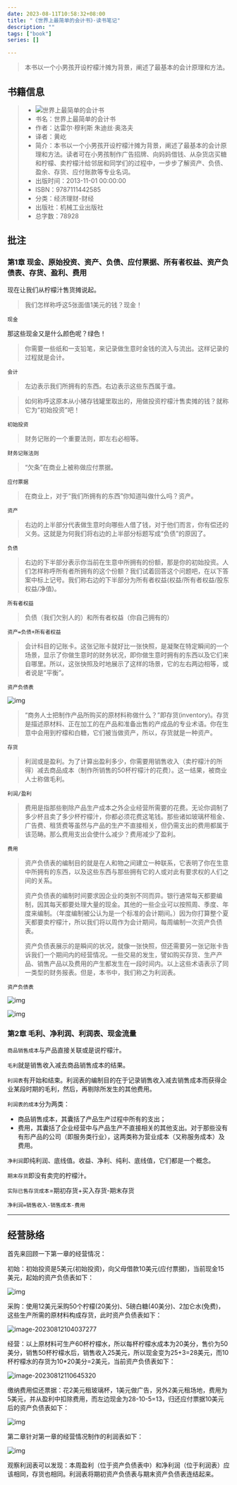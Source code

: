 ```yaml
---
date: 2023-08-11T10:58:32+08:00
title: "《世界上最简单的会计书》·读书笔记"
description: ""
tags: ["book"]
series: []

---
```


> 本书以一个小男孩开设柠檬汁摊为背景，阐述了最基本的会计原理和方法。

<!--more-->

## 书籍信息

> - ![世界上最简单的会计书](/content/blog/book/s_YueWen_621893.jpg)
> - 书名：世界上最简单的会计书
> - 作者：达雷尔·穆利斯 朱迪丝·奥洛夫
> - 译者：黄屹
> - 简介：本书以一个小男孩开设柠檬汁摊为背景，阐述了最基本的会计原理和方法。读者可在小男孩制作广告招牌、向妈妈借钱、从杂货店买糖和柠檬、卖柠檬汁给邻居和同学们的过程中，一步步了解资产、负债、盈余、存货、应付账款等专业名词。
> - 出版时间：2013-11-01 00:00:00
> - ISBN：9787111442585
> - 分类：经济理财-财经
> - 出版社：机械工业出版社
> - 总字数：78928

## 批注

### 第1章 现金、原始投资、资产、负债、应付票据、所有者权益、资产负债表、存货、盈利、费用

现在让我们从柠檬汁售货摊说起。

> 我们怎样称呼这5张面值1美元的钱？现金！

`现金`

那这些现金又是什么颜色呢？绿色！

> 你需要一些纸和一支铅笔，来记录做生意时金钱的流入与流出。这样记录的过程就是会计。

`会计`

> 左边表示我们所拥有的东西。右边表示这些东西属于谁。

> 如何称呼这原本从小猪存钱罐里取出的，用做投资柠檬汁售卖摊的钱？就称它为“初始投资”吧！

`初始投资`

> 财务记账的一个重要法则，即左右必相等。

`财务记账法则`

> “欠条”在商业上被称做应付票据。

`应付票据`

> 在商业上，对于“我们所拥有的东西”你知道叫做什么吗？资产。

`资产`

> 右边的上半部分代表做生意时向哪些人借了钱，对于他们而言，你有偿还的义务。这就是为何我们将右边的上半部分标题写成“负债”的原因了。

`负债`

> 右边的下半部分表示你当前在生意中所拥有的份额，那是你的初始投资。人们怎样称呼所有者所拥有的这个份额？我们试着回答这个问题吧，在以下答案中标上记号。我们称右边的下半部分为所有者权益(权益/所有者权益/股东权益/净值)。

`所有者权益`

> 负债（我们欠别人的）和所有者权益（你自己拥有的）

`资产=负债+所有者权益`

> 会计科目的记账卡。这张记账卡就好比一张快照，是凝聚在特定瞬间的一个场景，显示了你做生意时的财务状况，即你做生意时拥有的东西以及它们来自哪里。所以，这张快照及时地展示了这样的场景，它的左右两边相等，或者说是“平衡”。

`资产负债表`

![img](/content/blog/book/CB_621893_epub_621893_15.jpg)

> “商务人士把制作产品所购买的原材料称做什么？”即存货(inventory)。存货是描述原材料、正在加工的在产品和准备出售的产成品的专业术语。你在生意中会用到柠檬和白糖，它们被当做资产，所以，存货就是一种资产。

`存货`

> 利润或是盈利。为了计算出盈利多少，你需要用销售收入（卖柠檬汁的所得）减去商品成本（制作所销售的50杯柠檬汁的花费）。这一结果，被商业人士称做毛利。

`利润/盈利`

> 费用是指那些剔除产品生产成本之外企业经营所需要的花费。无论你调制了多少杯且卖了多少杯柠檬汁，你都必须花费这笔钱。那些诸如玻璃杯租金、广告费、租赁费等虽然与产品的生产不直接相关，但仍需支出的费用都属于该范畴。那么费用支出会使什么减少？费用减少了盈利。

`费用`

> 资产负债表的编制目的就是在人和物之间建立一种联系，它表明了你在生意中所拥有的东西，以及这些东西与那些拥有它的人或对此有要求权的人们之间的关系。
>
> 资产负债表的编制时间要求因企业的类别不同而异。银行通常每天都要编制，因其每天都要处理大量的现金。其他的一些企业可以按照周、季度、年度来编制。（年度编制被公认为是一个标准的会计期间。）因为你打算整个夏天都要卖柠檬汁，所以我们将以周作为会计期间，每周编制一次资产负债表。
>
> 资产负债表展示的是瞬间的状况，就像一张快照，但还需要另一张记账卡告诉我们一个期间内的经营情况。一些交易的发生，譬如购买存货、生产产品、销售产品以及费用的产生都发生在一段时间内。以上这些术语表示了同一类型的财务报表。但是，本书中，我们称之为利润表。

`资产负债表`



![img](/content/blog/book/CB_621893_epub_621893_29.jpg)

![img](/content/blog/book/CB_621893_epub_621893_30.jpg)

### 第2章 毛利、净利润、利润表、现金流量

`商品销售成本`与产品直接关联或是说柠檬汁。

`毛利`就是销售收入减去商品销售成本的结果。

`利润表`有开始和结束。利润表的编制目的在于记录销售收入减去销售成本而获得企业某段时期的毛利，然后，再剔除所发生的其他费用。

`利润表的成本`分为两类：

- 商品销售成本，其囊括了产品生产过程中所有的支出；
- 费用，其囊括了企业经营中与产品生产不直接相关的其他支出。对于那些没有有形产品的公司（即服务类行业），这两类称为营业成本（又称服务成本）及费用。

`净利润`即纯利润、底线值。收益、净利、纯利、底线值，它们都是一个概念。

`期末存货`即没有卖完的柠檬汁。

`实际已售存货成本`=期初存货+买入存货-期末存货

`净利润=销售收入-销售成本-费用`

------

## 经营脉络

首先来回顾一下第一章的经营情况：



初始：初始投资是5美元(初始投资)，向父母借款10美元(应付票据)，当前现金15美元，起始的资产负债表如下：

![img](/content/blog/book/CB_621893_epub_621893_15.jpg)

采购：使用12美元采购50个柠檬(20美分)、5磅白糖(40美分)、2加仑水(免费)，这些生产所需的原材料构成存货，此时资产负债表如下：

![image-20230812104037277](/content/blog/book/image-20230812104037277.png)

经营：以上原材料可生产60杯柠檬水，所以每杯柠檬水成本为20美分，售价为50美分，销售50杯柠檬水后，销售收入25美元，所以现金变为25+3=28美元，而10杯柠檬水的存货为10*20美分=2美元，当前资产负债表如下：

![image-20230812110645320](/content/blog/book/image-20230812110645320.png)

缴纳费用偿还票据：花2美元租玻璃杯，1美元做广告，另外2美元租场地，费用为5美元，并从盈利中扣除费用，而左边现金为28-10-5=13，归还应付票据10美元后的资产负债表如下：

![img](/content/blog/book/CB_621893_epub_621893_40.jpg)



第二章针对第一章的经营情况制作的利润表如下：



![img](/content//blog/book/CB_621893_epub_621893_41.jpg)

观察利润表可以发现：本周盈利（位于资产负债表中）和净利润（位于利润表）应该相同，存货也相同。利润表将期初资产负债表与期末资产负债表连结起来。
